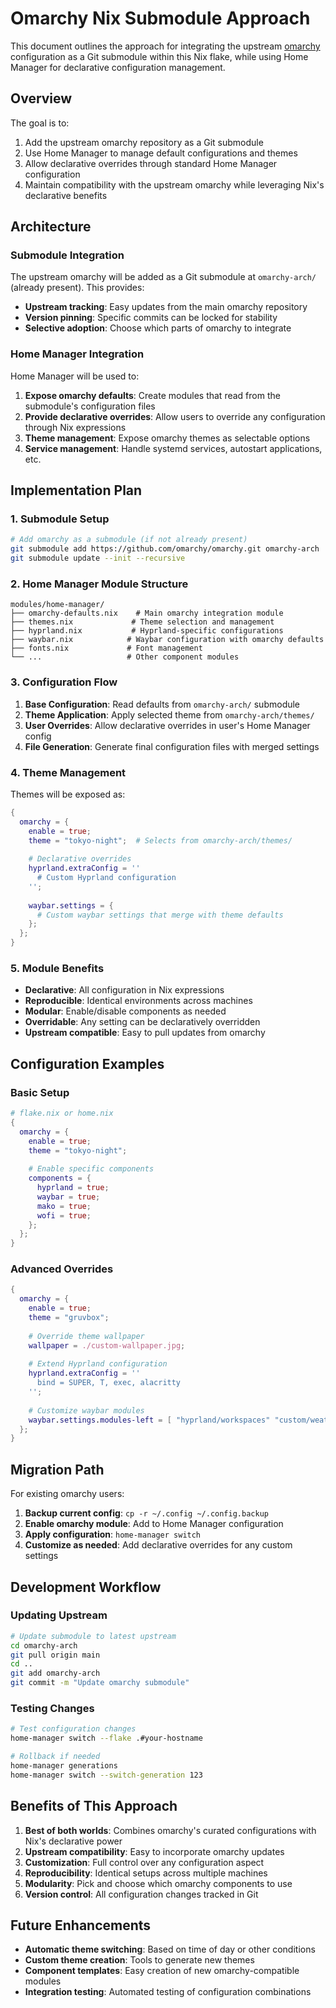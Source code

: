 # Omarchy Nix Submodule Approach

This document outlines the approach for integrating the upstream [omarchy](https://github.com/omarchy/omarchy) configuration as a Git submodule within this Nix flake, while using Home Manager for declarative configuration management.

## Overview

The goal is to:
1. Add the upstream omarchy repository as a Git submodule
2. Use Home Manager to manage default configurations and themes
3. Allow declarative overrides through standard Home Manager configuration
4. Maintain compatibility with the upstream omarchy while leveraging Nix's declarative benefits

## Architecture

### Submodule Integration

The upstream omarchy will be added as a Git submodule at `omarchy-arch/` (already present). This provides:

- **Upstream tracking**: Easy updates from the main omarchy repository
- **Version pinning**: Specific commits can be locked for stability
- **Selective adoption**: Choose which parts of omarchy to integrate

### Home Manager Integration

Home Manager will be used to:

1. **Expose omarchy defaults**: Create modules that read from the submodule's configuration files
2. **Provide declarative overrides**: Allow users to override any configuration through Nix expressions
3. **Theme management**: Expose omarchy themes as selectable options
4. **Service management**: Handle systemd services, autostart applications, etc.

## Implementation Plan

### 1. Submodule Setup

```bash
# Add omarchy as a submodule (if not already present)
git submodule add https://github.com/omarchy/omarchy.git omarchy-arch
git submodule update --init --recursive
```

### 2. Home Manager Module Structure

```
modules/home-manager/
├── omarchy-defaults.nix    # Main omarchy integration module
├── themes.nix             # Theme selection and management
├── hyprland.nix           # Hyprland-specific configurations
├── waybar.nix            # Waybar configuration with omarchy defaults
├── fonts.nix             # Font management
└── ...                   # Other component modules
```

### 3. Configuration Flow

1. **Base Configuration**: Read defaults from `omarchy-arch/` submodule
2. **Theme Application**: Apply selected theme from `omarchy-arch/themes/`
3. **User Overrides**: Allow declarative overrides in user's Home Manager config
4. **File Generation**: Generate final configuration files with merged settings

### 4. Theme Management

Themes will be exposed as:

```nix
{
  omarchy = {
    enable = true;
    theme = "tokyo-night";  # Selects from omarchy-arch/themes/
    
    # Declarative overrides
    hyprland.extraConfig = ''
      # Custom Hyprland configuration
    '';
    
    waybar.settings = {
      # Custom waybar settings that merge with theme defaults
    };
  };
}
```

### 5. Module Benefits

- **Declarative**: All configuration in Nix expressions
- **Reproducible**: Identical environments across machines
- **Modular**: Enable/disable components as needed
- **Overridable**: Any setting can be declaratively overridden
- **Upstream compatible**: Easy to pull updates from omarchy

## Configuration Examples

### Basic Setup

```nix
# flake.nix or home.nix
{
  omarchy = {
    enable = true;
    theme = "tokyo-night";
    
    # Enable specific components
    components = {
      hyprland = true;
      waybar = true;
      mako = true;
      wofi = true;
    };
  };
}
```

### Advanced Overrides

```nix
{
  omarchy = {
    enable = true;
    theme = "gruvbox";
    
    # Override theme wallpaper
    wallpaper = ./custom-wallpaper.jpg;
    
    # Extend Hyprland configuration
    hyprland.extraConfig = ''
      bind = SUPER, T, exec, alacritty
    '';
    
    # Customize waybar modules
    waybar.settings.modules-left = [ "hyprland/workspaces" "custom/weather" ];
  };
}
```

## Migration Path

For existing omarchy users:

1. **Backup current config**: `cp -r ~/.config ~/.config.backup`
2. **Enable omarchy module**: Add to Home Manager configuration
3. **Apply configuration**: `home-manager switch`
4. **Customize as needed**: Add declarative overrides for any custom settings

## Development Workflow

### Updating Upstream

```bash
# Update submodule to latest upstream
cd omarchy-arch
git pull origin main
cd ..
git add omarchy-arch
git commit -m "Update omarchy submodule"
```

### Testing Changes

```bash
# Test configuration changes
home-manager switch --flake .#your-hostname

# Rollback if needed
home-manager generations
home-manager switch --switch-generation 123
```

## Benefits of This Approach

1. **Best of both worlds**: Combines omarchy's curated configurations with Nix's declarative power
2. **Upstream compatibility**: Easy to incorporate omarchy updates
3. **Customization**: Full control over any configuration aspect
4. **Reproducibility**: Identical setups across multiple machines
5. **Modularity**: Pick and choose which omarchy components to use
6. **Version control**: All configuration changes tracked in Git

## Future Enhancements

- **Automatic theme switching**: Based on time of day or other conditions
- **Custom theme creation**: Tools to generate new themes
- **Component templates**: Easy creation of new omarchy-compatible modules
- **Integration testing**: Automated testing of configuration combinations
